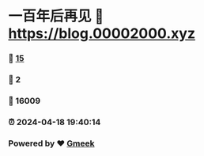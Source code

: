 # 一百年后再见 :link: https://blog.00002000.xyz 
### :page_facing_up: [15](https://blog.00002000.xyz/tag.html) 
### :speech_balloon: 2 
### :hibiscus: 16009 
### :alarm_clock: 2024-04-18 19:40:14 
### Powered by :heart: [Gmeek](https://github.com/Meekdai/Gmeek)
